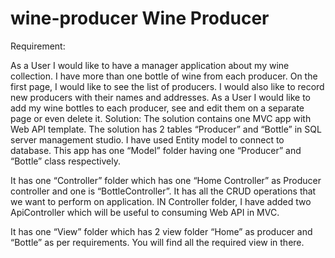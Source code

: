 # wine-producer                                                              Wine Producer

Requirement:

As a User I would like to have a manager application about my wine collection. I have more
than one bottle of wine from each producer. On the first page, I would like to see the list of
producers. I would also like to record new producers with their names and addresses.
As a User I would like to add my wine bottles to each producer, see and edit them on a
separate page or even delete it.
Solution:
The solution contains one MVC app with Web API template. The solution has 2 tables “Producer” and “Bottle” in SQL server management studio. I have used Entity model to connect to database. This app has one “Model” folder having one “Producer” and “Bottle” class respectively.
 
 It has one “Controller” folder which has one “Home Controller” as Producer controller and one is “BottleController”. It has all the CRUD operations that we want to perform on application. 
IN Controller folder, I have added two ApiController which will be useful to consuming Web API in MVC. 
 
It has one “View”  folder which has 2 view folder “Home” as producer and “Bottle” as per requirements. You will find all the required view in there.

